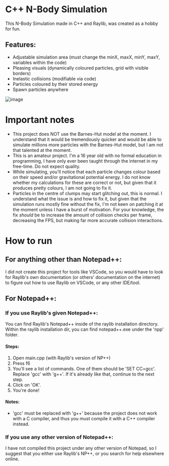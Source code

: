 # C++ N-Body Simulation
This N-Body Simulation made in C++ and Raylib, was created as a hobby for fun.

## Features:
- Adjustable simulation area (must change the minX, maxX, minY, maxY, variables within the code)
- Pleasing visuals (dynamically coloured particles, grid with visible borders)
- Inelastic collisions (modifiable via code)
- Particles coloured by their stored energy
- Spawn particles anywhere

![image](https://github.com/user-attachments/assets/135fbad3-6b2d-4146-8e51-20ebf5ca68c3)

# Important notes

- This project does NOT use the Barnes-Hut model at the moment. I understand that it would be tremendously quicker and would be able to simulate millions more particles with the Barnes-Hut model, but I am not that talented at the moment.
- This is an amateur project. I'm a 16 year old with no formal education in programming, I have only ever been taught through the internet in my free-time. Do not expect quality.
- While simulating, you'll notice that each particle changes colour based on their speed and/or gravitational potential energy. I do not know whether my calculations for these are correct or not, but given that it produces pretty colours, I am not going to fix it.
- Particles in the centre of clumps may start glitching out, this is normal. I understand what the issue is and how to fix it, but given that the simulation runs mostly fine without the fix, I'm not keen on patching it at the moment unless I have a burst of motivation. For your knowledge, the fix *should* be to increase the amount of collision checks per frame, decreasing the FPS, but making far more accurate collision interactions.

# How to run

## For anything other than Notepad++:
I did not create this project for tools like VSCode, so you would have to look for Raylib's own documentation (or others' documentation on the internet) to figure out how to use Raylib on VSCode, or any other IDE/tool.

## For Notepad++:

### If you use Raylib's given Notepad++:
You can find Raylib's Notepad++ inside of the raylib installation directory. Within the raylib installation dir, you can find notepad++.exe under the 'npp' folder.

#### Steps:
1. Open main.cpp (with Raylib's version of NP++) 
2. Press f6 
3. You'll see a list of commands. One of them should be 'SET CC=gcc'. Replace 'gcc' with 'g++'. If it's already like that, continue to the next step.
4. Click on 'OK'.
5. You're done!

#### Notes:
- 'gcc' must be replaced with 'g++' because the project does not work with a C compiler, and thus you must compile it with a C++ compiler instead.

### If you use any other version of Notepad++:
I have not compiled this project under any other version of Notepad, so I suggest that you either use Raylib's NP++, or you search for help elsewhere online.
